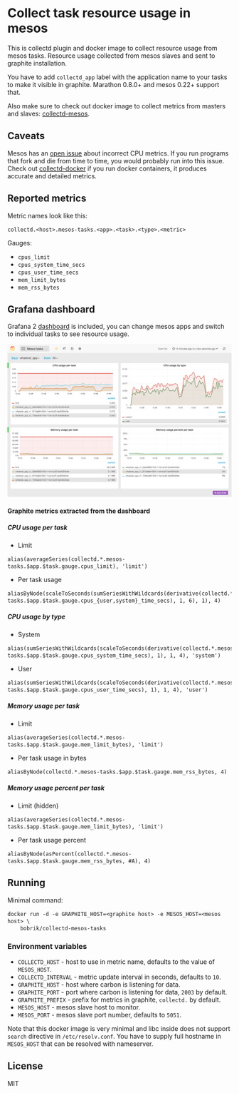 # Collect task resource usage in mesos

This is collectd plugin and docker image to collect resource usage
from mesos tasks. Resource usage collected from mesos slaves and sent
to graphite installation.

You have to add `collectd_app` label with the application name to your tasks
to make it visible in graphite. Marathon 0.8.0+ and mesos 0.22+ support that.

Also make sure to check out docker image to collect metrics from masters
and slaves: [collectd-mesos](https://github.com/bobrik/docker-collectd-mesos).

## Caveats

Mesos has an [open issue](https://issues.apache.org/jira/browse/MESOS-2713)
about incorrect CPU metrics. If you run programs that fork and die
from time to time, you would probably run into this issue. Check out
[collectd-docker](https://github.com/bobrik/collectd-docker) if you run
docker containers, it produces accurate and detailed metrics.

## Reported metrics

Metric names look like this:

```
collectd.<host>.mesos-tasks.<app>.<task>.<type>.<metric>
```

Gauges:

* `cpus_limit`
* `cpus_system_time_secs`
* `cpus_user_time_secs`
* `mem_limit_bytes`
* `mem_rss_bytes`

## Grafana dashboard

Grafana 2 [dashboard](grafana2.json) is included, you can change mesos apps
and switch to individual tasks to see resource usage.

![screenshot](screenshot.png)

#### Graphite metrics extracted from the dashboard

##### CPU usage per task

* Limit

```
alias(averageSeries(collectd.*.mesos-tasks.$app.$task.gauge.cpus_limit), 'limit')
```

* Per task usage

```
aliasByNode(scaleToSeconds(sumSeriesWithWildcards(derivative(collectd.*.mesos-tasks.$app.$task.gauge.cpus_{user,system}_time_secs), 1, 6), 1), 4)
```

##### CPU usage by type

* System

```
alias(sumSeriesWithWildcards(scaleToSeconds(derivative(collectd.*.mesos-tasks.$app.$task.gauge.cpus_system_time_secs), 1), 1, 4), 'system')
```

* User

```
alias(sumSeriesWithWildcards(scaleToSeconds(derivative(collectd.*.mesos-tasks.$app.$task.gauge.cpus_user_time_secs), 1), 1, 4), 'user')
```

##### Memory usage per task

* Limit

```
alias(averageSeries(collectd.*.mesos-tasks.$app.$task.gauge.mem_limit_bytes), 'limit')
```

* Per task usage in bytes

```
aliasByNode(collectd.*.mesos-tasks.$app.$task.gauge.mem_rss_bytes, 4)
```

##### Memory usage percent per task

* Limit (hidden)

```
alias(averageSeries(collectd.*.mesos-tasks.$app.$task.gauge.mem_limit_bytes), 'limit')
```

* Per task usage percent

```
aliasByNode(asPercent(collectd.*.mesos-tasks.$app.$task.gauge.mem_rss_bytes, #A), 4)
```

## Running

Minimal command:

```
docker run -d -e GRAPHITE_HOST=<graphite host> -e MESOS_HOST=<mesos host> \
    bobrik/collectd-mesos-tasks
```

### Environment variables

* `COLLECTD_HOST` - host to use in metric name, defaults to the value of `MESOS_HOST`.
* `COLLECTD_INTERVAL` - metric update interval in seconds, defaults to `10`.
* `GRAPHITE_HOST` - host where carbon is listening for data.
* `GRAPHITE_PORT` - port where carbon is listening for data, `2003` by default.
* `GRAPHITE_PREFIX` - prefix for metrics in graphite, `collectd.` by default.
* `MESOS_HOST` - mesos slave host to monitor.
* `MESOS_PORT` - mesos slave port number, defaults to `5051`.

Note that this docker image is very minimal and libc inside does not
support `search` directive in `/etc/resolv.conf`. You have to supply
full hostname in `MESOS_HOST` that can be resolved with nameserver.

## License

MIT
